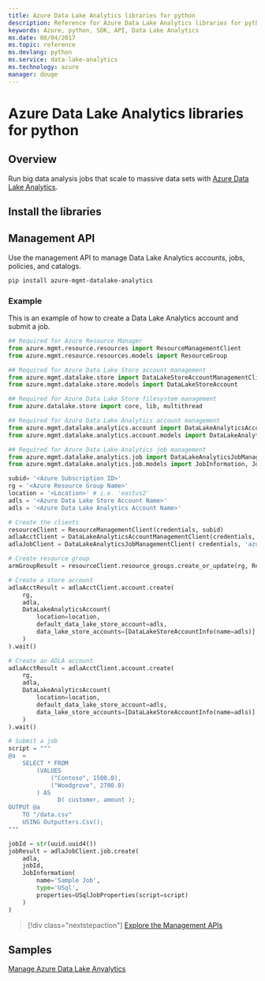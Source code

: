 ```yaml
---
title: Azure Data Lake Analytics libraries for python
description: Reference for Azure Data Lake Analytics libraries for python
keywords: Azure, python, SDK, API, Data Lake Analytics
ms.date: 08/04/2017
ms.topic: reference
ms.devlang: python
ms.service: data-lake-analytics
ms.technology: azure
manager: douge
---
```

# Azure Data Lake Analytics libraries for python

## Overview
Run big data analysis jobs that scale to massive data sets with [Azure Data Lake Analytics](/azure/data-lake-analytics/data-lake-analytics-overview).

## Install the libraries

## Management API
Use the management API to manage Data Lake Analytics accounts, jobs, policies, and catalogs.

```bash
pip install azure-mgmt-datalake-analytics
```

### Example
This is an example of how to create a Data Lake Analytics account and submit a job. 

```python
## Required for Azure Resource Manager
from azure.mgmt.resource.resources import ResourceManagementClient
from azure.mgmt.resource.resources.models import ResourceGroup

## Required for Azure Data Lake Store account management
from azure.mgmt.datalake.store import DataLakeStoreAccountManagementClient
from azure.mgmt.datalake.store.models import DataLakeStoreAccount

## Required for Azure Data Lake Store filesystem management
from azure.datalake.store import core, lib, multithread

## Required for Azure Data Lake Analytics account management
from azure.mgmt.datalake.analytics.account import DataLakeAnalyticsAccountManagementClient
from azure.mgmt.datalake.analytics.account.models import DataLakeAnalyticsAccount, DataLakeStoreAccountInfo

## Required for Azure Data Lake Analytics job management
from azure.mgmt.datalake.analytics.job import DataLakeAnalyticsJobManagementClient
from azure.mgmt.datalake.analytics.job.models import JobInformation, JobState, USqlJobProperties

subid= '<Azure Subscription ID>'
rg = '<Azure Resource Group Name>'
location = '<Location>' # i.e. 'eastus2'
adls = '<Azure Data Lake Store Account Name>'
adls = '<Azure Data Lake Analytics Account Name>'

# Create the clients
resourceClient = ResourceManagementClient(credentials, subid)
adlaAcctClient = DataLakeAnalyticsAccountManagementClient(credentials, subid)
adlaJobClient = DataLakeAnalyticsJobManagementClient( credentials, 'azuredatalakeanalytics.net')

# Create resource group
armGroupResult = resourceClient.resource_groups.create_or_update(rg, ResourceGroup(location=location))

# Create a store account
adlaAcctResult = adlaAcctClient.account.create(
    rg,
    adla,
    DataLakeAnalyticsAccount(
        location=location,
        default_data_lake_store_account=adls,
        data_lake_store_accounts=[DataLakeStoreAccountInfo(name=adls)]
    )
).wait()

# Create an ADLA account
adlaAcctResult = adlaAcctClient.account.create(
    rg,
    adla,
    DataLakeAnalyticsAccount(
        location=location,
        default_data_lake_store_account=adls,
        data_lake_store_accounts=[DataLakeStoreAccountInfo(name=adls)]
    )
).wait()

# Submit a job
script = """
@a  = 
    SELECT * FROM 
        (VALUES
            ("Contoso", 1500.0),
            ("Woodgrove", 2700.0)
        ) AS 
              D( customer, amount );
OUTPUT @a
    TO "/data.csv"
    USING Outputters.Csv();
"""

jobId = str(uuid.uuid4())
jobResult = adlaJobClient.job.create(
    adla,
    jobId,
    JobInformation(
        name='Sample Job',
        type='USql',
        properties=USqlJobProperties(script=script)
    )
)
```

> [!div class="nextstepaction"]
>  [Explore the Management APIs](/python/api/overview/azure/mgmt-datalakeanalytics-readme)

## Samples
[Manage Azure Data Lake Anyalytics](https://docs.microsoft.com/azure/data-lake-analytics/data-lake-analytics-manage-use-python-sdk)

